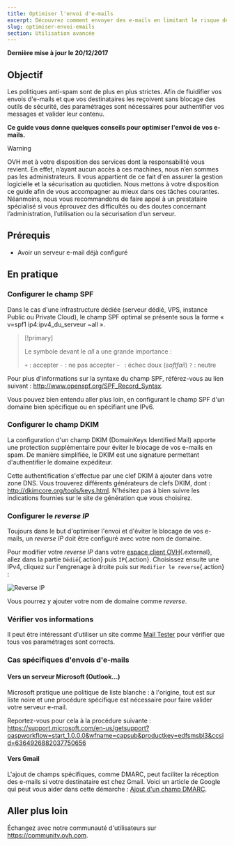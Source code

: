 ```yaml
---
title: Optimiser l'envoi d'e-mails
excerpt: Découvrez comment envoyer des e-mails en limitant le risque de spam
slug: optimiser-envoi-emails
section: Utilisation avancée
---
```


**Dernière mise à jour le 20/12/2017**

## Objectif

Les politiques anti-spam sont de plus en plus strictes. Afin de fluidifier vos envois d'e-mails et que vos destinataires les reçoivent sans blocage des outils de sécurité, des paramétrages sont nécessaires pour authentifier vos messages et valider leur contenu.

**Ce guide vous donne quelques conseils pour optimiser l'envoi de vos e-mails.**

> [!warning]
>
> OVH met à votre disposition des services dont la responsabilité vous revient. En effet, n’ayant aucun accès à ces machines, nous n’en sommes pas les administrateurs. Il vous appartient de ce fait d'en assurer la gestion logicielle et la sécurisation au quotidien. Nous mettons à votre disposition ce guide afin de vous accompagner au mieux dans ces tâches courantes. Néanmoins, nous vous recommandons de faire appel à un prestataire spécialisé si vous éprouvez des difficultés ou des doutes concernant l’administration, l’utilisation ou la sécurisation d’un serveur.
>

## Prérequis

- Avoir un serveur e-mail déjà configuré

## En pratique

### Configurer le champ SPF

Dans le cas d'une infrastructure dédiée (serveur dédié, VPS, instance Public ou Private Cloud), le champ SPF optimal se présente sous la forme « v=spf1 ip4:ipv4_du_serveur ~all ».

> [!primary]
>
> Le symbole devant le *all* a une grande importance :
>
> `+` : accepter
> `-` : ne pas accepter
> `~ ` : échec doux (*softfail*)
> `?` : neutre
>

Pour plus d'informations sur la syntaxe du champ SPF, référez-vous au lien suivant : <http://www.openspf.org/SPF_Record_Syntax>.

Vous pouvez bien entendu aller plus loin, en configurant le champ SPF d'un domaine bien spécifique ou en spécifiant une IPv6.

### Configurer le champ DKIM

La configuration d'un champ DKIM (DomainKeys Identified Mail) apporte une protection supplémentaire pour éviter le blocage de vos e-mails en spam. De manière simplifiée, le DKIM est une signature permettant d'authentifier le domaine expéditeur.

Cette authentification s'effectue par une clef DKIM à ajouter dans votre zone DNS. Vous trouverez différents générateurs de clefs DKIM, dont : <http://dkimcore.org/tools/keys.html>. N'hésitez pas à bien suivre les indications fournies sur le site de génération que vous choisirez.

### Configurer le *reverse IP*

Toujours dans le but d'optimiser l'envoi et d'éviter le blocage de vos e-mails, un *reverse IP* doit être configuré avec votre nom de domaine.

Pour modifier votre *reverse IP* dans votre [espace client OVH](https://www.ovh.com/auth/?action=gotomanager){.external}, allez dans la partie `Dédié`{.action} puis `IP`{.action}. Choisissez ensuite une IPv4, cliquez sur l'engrenage à droite puis sur `Modifier le reverse`{.action} :

![Reverse IP](images/reverse_ip.png)

Vous pourrez y ajouter votre nom de domaine comme *reverse*.

### Vérifier vos informations

Il peut être intéressant d'utiliser un site comme [Mail Tester](http://www.mail-tester.com/) pour vérifier que tous vos paramétrages sont corrects.

### Cas spécifiques d'envois d'e-mails

#### Vers un serveur Microsoft (Outlook...)
 
Microsoft pratique une politique de liste blanche : à l'origine, tout est sur liste noire et une procédure spécifique est nécessaire pour faire valider votre serveur e-mail.

Reportez-vous pour cela à la procédure suivante : <https://support.microsoft.com/en-us/getsupport?oaspworkflow=start_1.0.0.0&wfname=capsub&productkey=edfsmsbl3&ccsid=6364926882037750656>

#### Vers Gmail

L'ajout de champs spécifiques, comme DMARC, peut faciliter la réception des e-mails si votre destinataire est chez Gmail. Voici un article de Google qui peut vous aider dans cette démarche : [Ajout d'un champ DMARC](https://support.google.com/a/answer/2466563?hl=fr).



## Aller plus loin

Échangez avec notre communauté d'utilisateurs sur <https://community.ovh.com>.